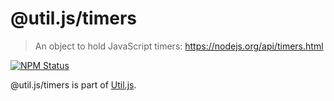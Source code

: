 # @util.js/timers

> An object to hold JavaScript timers: https://nodejs.org/api/timers.html

<p>
  <a href="https://www.npmjs.com/package/@util.js/timers"><img alt="NPM Status" src="https://img.shields.io/npm/v/@util.js/timers.svg?style=flat"></a>
</p>

@util.js/timers is part of [Util.js](https://github.com/creemama/utiljs).
